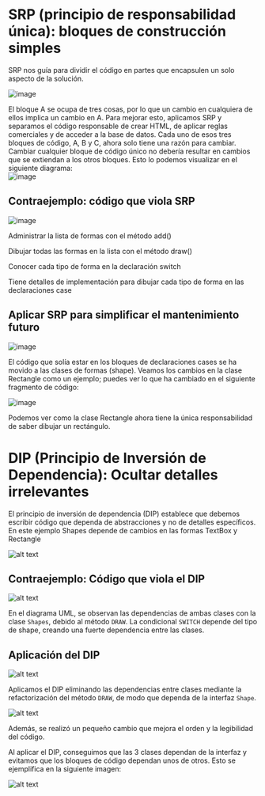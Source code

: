 
# SRP (principio de responsabilidad única): bloques de construcción simples
SRP nos guía para dividir el código en partes que encapsulen un solo aspecto de la solución. 

![image](https://github.com/MarceloLZR/SOFTWARE-NUEVO-GRUPO/assets/135175818/728c61da-57cb-4f45-ac79-ded47df88d00)

El bloque A se ocupa de tres cosas, por lo que un cambio en cualquiera de ellos implica un cambio en A. Para mejorar esto, aplicamos SRP y separamos el código responsable de crear HTML,  de aplicar reglas comerciales y de acceder a la base de datos. Cada uno de esos tres bloques de código, A, B y C, ahora solo tiene una razón para cambiar. Cambiar cualquier bloque de código único no debería resultar en cambios que se extiendan a los otros bloques. Esto lo podemos visualizar en el siguiente diagrama:  
![image](https://github.com/MarceloLZR/SOFTWARE-NUEVO-GRUPO/assets/135175818/fe6ebadc-49dc-41d1-9937-1637583dd738)

## Contraejemplo: código  que viola SRP  

![image](https://github.com/MarceloLZR/SOFTWARE-NUEVO-GRUPO/assets/135175818/5dc21d45-95f8-4f1a-af8d-be8d19a3d3b5)

Administrar la lista de formas con el método add()  

Dibujar todas las formas en la lista con el método draw() 

Conocer cada tipo de forma en la declaración switch

Tiene detalles de implementación para dibujar cada tipo de forma en las declaraciones case

## Aplicar SRP para simplificar el mantenimiento futuro  

![image](https://github.com/MarceloLZR/SOFTWARE-NUEVO-GRUPO/assets/135175818/ab7f967f-6b2b-4f5a-91c4-5f1e4d2a9033)

El código que solía estar en los bloques de declaraciones cases  se ha movido a las clases de formas (shape). Veamos los cambios en la clase Rectangle como un ejemplo; puedes ver lo que ha cambiado en el siguiente fragmento de código:  

![image](https://github.com/MarceloLZR/SOFTWARE-NUEVO-GRUPO/assets/135175818/989394cd-6b72-418d-860c-dcde28013798)

Podemos ver como la clase Rectangle ahora tiene la única responsabilidad de saber dibujar un rectángulo.

# DIP (Principio de Inversión de Dependencia): Ocultar detalles irrelevantes

El principio de inversión de dependencia (DIP) establece que debemos escribir código que dependa de abstracciones y no de detalles específicos. En este ejemplo Shapes depende de cambios en las formas TextBox y Rectangle

![alt text](image-1.png)

## Contraejemplo: Código que viola el DIP

![alt text](image-2.png)

En el diagrama UML, se observan las dependencias de ambas clases con la clase `Shapes`, debido al método `DRAW`. La condicional `SWITCH` depende del tipo de shape, creando una fuerte dependencia entre las clases.

## Aplicación del DIP

![alt text](image-3.png)

Aplicamos el DIP eliminando las dependencias entre clases mediante la refactorización del método `DRAW`, de modo que dependa de la interfaz `Shape`.

![alt text](image-4.png)

Además, se realizó un pequeño cambio que mejora el orden y la legibilidad del código.

Al aplicar el DIP, conseguimos que las 3 clases dependan de la interfaz y evitamos que los bloques de código dependan unos de otros. Esto se ejemplifica en la siguiente imagen:

![alt text](image.png)











